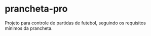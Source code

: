 # prancheta-pro
Projeto para controle de partidas de futebol, seguindo os requisitos mínimos da prancheta.
